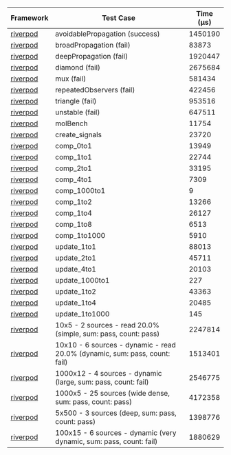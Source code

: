 | Framework | Test Case | Time (μs) |
| --- | --- | --- |
| [riverpod](https://github.com/rrousselGit/riverpod) | avoidablePropagation (success) | 1450190 |
| [riverpod](https://github.com/rrousselGit/riverpod) | broadPropagation (fail) | 83873 |
| [riverpod](https://github.com/rrousselGit/riverpod) | deepPropagation (fail) | 1920447 |
| [riverpod](https://github.com/rrousselGit/riverpod) | diamond (fail) | 2675684 |
| [riverpod](https://github.com/rrousselGit/riverpod) | mux (fail) | 581434 |
| [riverpod](https://github.com/rrousselGit/riverpod) | repeatedObservers (fail) | 422456 |
| [riverpod](https://github.com/rrousselGit/riverpod) | triangle (fail) | 953516 |
| [riverpod](https://github.com/rrousselGit/riverpod) | unstable (fail) | 647511 |
| [riverpod](https://github.com/rrousselGit/riverpod) | molBench | 11754 |
| [riverpod](https://github.com/rrousselGit/riverpod) | create_signals | 23720 |
| [riverpod](https://github.com/rrousselGit/riverpod) | comp_0to1 | 13949 |
| [riverpod](https://github.com/rrousselGit/riverpod) | comp_1to1 | 22744 |
| [riverpod](https://github.com/rrousselGit/riverpod) | comp_2to1 | 33195 |
| [riverpod](https://github.com/rrousselGit/riverpod) | comp_4to1 | 7309 |
| [riverpod](https://github.com/rrousselGit/riverpod) | comp_1000to1 | 9 |
| [riverpod](https://github.com/rrousselGit/riverpod) | comp_1to2 | 13266 |
| [riverpod](https://github.com/rrousselGit/riverpod) | comp_1to4 | 26127 |
| [riverpod](https://github.com/rrousselGit/riverpod) | comp_1to8 | 6513 |
| [riverpod](https://github.com/rrousselGit/riverpod) | comp_1to1000 | 5910 |
| [riverpod](https://github.com/rrousselGit/riverpod) | update_1to1 | 88013 |
| [riverpod](https://github.com/rrousselGit/riverpod) | update_2to1 | 45711 |
| [riverpod](https://github.com/rrousselGit/riverpod) | update_4to1 | 20103 |
| [riverpod](https://github.com/rrousselGit/riverpod) | update_1000to1 | 227 |
| [riverpod](https://github.com/rrousselGit/riverpod) | update_1to2 | 43363 |
| [riverpod](https://github.com/rrousselGit/riverpod) | update_1to4 | 20485 |
| [riverpod](https://github.com/rrousselGit/riverpod) | update_1to1000 | 145 |
| [riverpod](https://github.com/rrousselGit/riverpod) | 10x5 - 2 sources - read 20.0% (simple, sum: pass, count: pass) | 2247814 |
| [riverpod](https://github.com/rrousselGit/riverpod) | 10x10 - 6 sources - dynamic - read 20.0% (dynamic, sum: pass, count: fail) | 1513401 |
| [riverpod](https://github.com/rrousselGit/riverpod) | 1000x12 - 4 sources - dynamic (large, sum: pass, count: fail) | 2546775 |
| [riverpod](https://github.com/rrousselGit/riverpod) | 1000x5 - 25 sources (wide dense, sum: pass, count: pass) | 4172358 |
| [riverpod](https://github.com/rrousselGit/riverpod) | 5x500 - 3 sources (deep, sum: pass, count: pass) | 1398776 |
| [riverpod](https://github.com/rrousselGit/riverpod) | 100x15 - 6 sources - dynamic (very dynamic, sum: pass, count: fail) | 1880629 |
